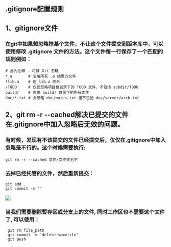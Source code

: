 ## .gitignore配置规则 

## 1、gitignore文件
### 在git中如果想忽略掉某个文件，不让这个文件提交到版本库中，可以使用修改 .gitignore 文件的方法。这个文件每一行保存了一个匹配的规则例如：
```shell
# 此为注释 – 将被 Git 忽略
*.a       # 忽略所有 .a 结尾的文件
!lib.a    # 但 lib.a 除外
/TODO     # 仅仅忽略项目根目录下的 TODO 文件，不包括 subdir/TODO
build/    # 忽略 build/ 目录下的所有文件
doc/*.txt # 会忽略 doc/notes.txt 但不包括 doc/server/arch.txt
```

## 2、git rm -r --cached解决已提交的文件在.gitignore中加入忽略后无效的问题。

### 有时候，发现有不该提交的文件已经提交后，仅仅在.gitignore中加入忽略是不行的。这个时候需要执行:

```shell
git rm -r --cached 文件/文件夹名字
```

### 去掉已经托管的文件，然后重新提交：

```shell
git add .
git commit -m ''
```

![](https://img2018.cnblogs.com/blog/1834003/202002/1834003-20200209231756633-1321383946.png)


### 当我们需要删除暂存区或分支上的文件, 同时工作区也不需要这个文件了, 可以使用：
```shell
 git rm file_path
 git commit -m 'delete somefile'
 git push
```

